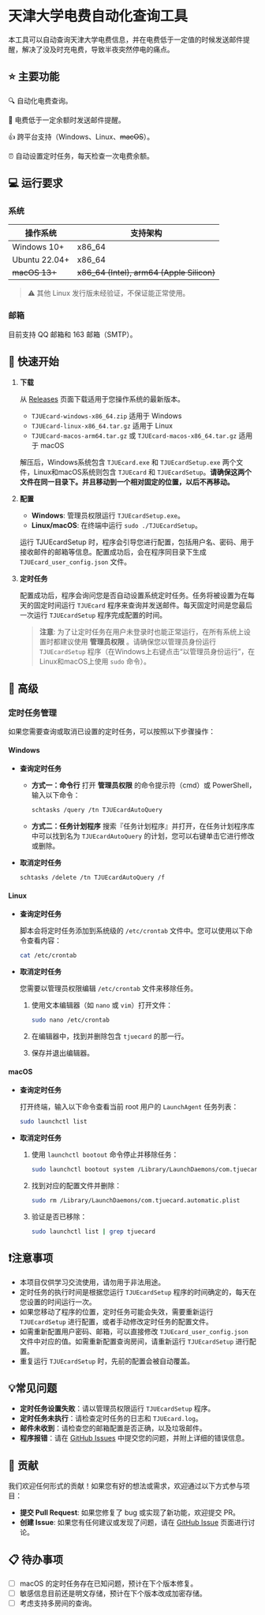 # 天津大学电费自动化查询工具

本工具可以自动查询天津大学电费信息，并在电费低于一定值的时候发送邮件提醒，解决了没及时充电费，导致半夜突然停电的痛点。

## ⭐ 主要功能

🔍 自动化电费查询。

📮 电费低于一定余额时发送邮件提醒。

👍 跨平台支持（Windows、Linux、~~macOS~~）。

⏰ 自动设置定时任务，每天检查一次电费余额。

## 💻 运行要求

### 系统

| 操作系统          | 支持架构                                      |
|---------------|-------------------------------------------|
| Windows 10+   | x86_64                                    |
| Ubuntu 22.04+ | x86_64                                    |
| ~~macOS 13+~~ | ~~x86_64 (Intel), arm64 (Apple Silicon)~~ |

> ⚠ 其他 Linux 发行版未经验证，不保证能正常使用。

### 邮箱

目前支持 QQ 邮箱和 163 邮箱（SMTP）。

## 🚀 快速开始

1. **下载**

   从 [Releases](https://github.com/bbbugg/TJUEcard/releases) 页面下载适用于您操作系统的最新版本。
    - `TJUEcard-windows-x86_64.zip` 适用于 Windows
    - `TJUEcard-linux-x86_64.tar.gz` 适用于 Linux
    - `TJUEcard-macos-arm64.tar.gz` 或 `TJUEcard-macos-x86_64.tar.gz` 适用于 macOS

   解压后，Windows系统包含 `TJUEcard.exe` 和 `TJUEcardSetup.exe` 两个文件，Linux和macOS系统则包含 `TJUEcard` 和
   `TJUEcardSetup`。**请确保这两个文件在同一目录下。并且移动到一个相对固定的位置，以后不再移动。**

2. **配置**

   - **Windows**: 管理员权限运行 `TJUEcardSetup.exe`。
   - **Linux/macOS**: 在终端中运行 `sudo ./TJUEcardSetup`。

   运行 TJUEcardSetup 时，程序会引导您进行配置，包括用户名、密码、用于接收邮件的邮箱等信息。配置成功后，会在程序同目录下生成 `TJUEcard_user_config.json` 文件。

3. **定时任务**

   配置成功后，程序会询问您是否自动设置系统定时任务。任务将被设置为在每天的固定时间运行 `TJUEcard`
   程序来查询并发送邮件。每天固定时间是您最后一次运行 `TJUEcardSetup` 程序完成配置的时间。

   > **注意**: 为了让定时任务在用户未登录时也能正常运行，在所有系统上设置时都建议使用 **管理员权限** 。请确保您以管理员身份运行
   `TJUEcardSetup` 程序（在Windows上右键点击“以管理员身份运行”，在Linux和macOS上使用 `sudo` 命令）。

## 🔧 高级

### 定时任务管理

如果您需要查询或取消已设置的定时任务，可以按照以下步骤操作：

#### Windows

- **查询定时任务**

    - **方式一：命令行**
      打开 **管理员权限** 的命令提示符（cmd）或 PowerShell，输入以下命令：
      
      ```bash
      schtasks /query /tn TJUEcardAutoQuery
      ```
    - **方式二：任务计划程序**
      搜索『任务计划程序』并打开，在任务计划程序库中可以找到名为 `TJUEcardAutoQuery` 的计划，您可以右键单击它进行修改或删除。

- **取消定时任务**

  ```bash
  schtasks /delete /tn TJUEcardAutoQuery /f
  ```

#### Linux

- **查询定时任务**

  脚本会将定时任务添加到系统级的 `/etc/crontab` 文件中。您可以使用以下命令查看内容：

  ```bash
  cat /etc/crontab
  ```

- **取消定时任务**

  您需要以管理员权限编辑 `/etc/crontab` 文件来移除任务。

    1. 使用文本编辑器（如 `nano` 或 `vim`）打开文件：

       ```bash
       sudo nano /etc/crontab
       ```

    2. 在编辑器中，找到并删除包含 `tjuecard` 的那一行。
    3. 保存并退出编辑器。

#### macOS

- **查询定时任务**

  打开终端，输入以下命令查看当前 root 用户的 `LaunchAgent` 任务列表：

  ```zsh
  sudo launchctl list
  ```

- **取消定时任务**

    1. 使用 `launchctl bootout` 命令停止并移除任务：

       ```zsh
       sudo launchctl bootout system /Library/LaunchDaemons/com.tjuecard.automatic.plist
       ```

    2. 找到对应的配置文件并删除：

       ```zsh
       sudo rm /Library/LaunchDaemons/com.tjuecard.automatic.plist
       ```

    3. 验证是否已移除：

       ```zsh
       sudo launchctl list | grep tjuecard
       ```

## ❗注意事项

- 本项目仅供学习交流使用，请勿用于非法用途。
- 定时任务的执行时间是根据您运行 `TJUEcardSetup` 程序的时间确定的，每天在您设置的时间运行一次。
- 如果您移动了程序的位置，定时任务可能会失效，需要重新运行 `TJUEcardSetup` 进行配置，或者手动修改定时任务的配置文件。
- 如需重新配置用户密码、邮箱，可以直接修改 `TJUEcard_user_config.json` 文件中对应的值。如需重新配置查询房间，请重新运行 `TJUEcardSetup` 进行配置。
- 重复运行 `TJUEcardSetup` 时，先前的配置会被自动覆盖。

## 💡常见问题

- **定时任务设置失败**：请以管理员权限运行 `TJUEcardSetup` 程序。
- **定时任务未执行**：请检查定时任务的日志和 `TJUEcard.log`。
- **邮件未收到**：请检查您的邮箱配置是否正确，以及垃圾邮件。
- **程序报错**：请在 [GitHub Issues](https://github.com/bbbugg/TJUEcard/issues) 中提交您的问题，并附上详细的错误信息。

## 🤝 贡献

我们欢迎任何形式的贡献！如果您有好的想法或需求，欢迎通过以下方式参与项目：

- **提交 Pull Request**: 如果您修复了 bug 或实现了新功能，欢迎提交 PR。
- **创建 Issue**: 如果您有任何建议或发现了问题，请在 [GitHub Issue](https://github.com/bbbugg/TJUEcard/issues) 页面进行讨论。

## 📋 待办事项

- [ ] macOS 的定时任务存在已知问题，预计在下个版本修复。
- [ ] 敏感信息目前还是明文存储，预计在下个版本改成加密存储。
- [ ] 考虑支持多房间的查询。
